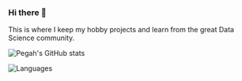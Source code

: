 ### Hi there 👋

This is where I keep my hobby projects and learn from the great Data Science community.

![Pegah's GitHub stats](https://github-readme-stats.vercel.app/api?username=ppooya&show_icons=true&theme=radical&hide=contribs,stars)

![Languages](https://github-readme-stats.vercel.app/api/top-langs/?username=ppooya)

<!--
**ppooya/ppooya** is a ✨ _special_ ✨ repository because its `README.md` (this file) appears on your GitHub profile.

Here are some ideas to get you started:

- 🔭 I’m currently working on ...
- 🌱 I’m currently learning ...
- 👯 I’m looking to collaborate on ...
- 🤔 I’m looking for help with ...
- 💬 Ask me about ...
- 📫 How to reach me: ...
- 😄 Pronouns: ...
- ⚡ Fun fact: ...
-->
